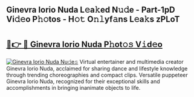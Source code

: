 ## Ginevra Iorio Nuda L𝚎a𝚔ed N𝚞𝚍e - Part-1pD Vi𝚍𝚎o P𝚑𝚘tos - H𝚘𝚝 O𝚗𝚕yf𝚊ns L𝚎a𝚔s zPLoT

# <h2><a href="http://kf7123.oniu.top/?m=Ginevra+Iorio+Nuda">🔗👉 🔴 Ginevra Iorio Nuda P𝚑ot𝚘𝚜 V𝚒d𝚎o</a></h2>

[![Ginevra Iorio Nuda Nu𝚍e𝚜](https://i.imgur.com/0qMVB7G.gif)](http://kf7123.oniu.top/?m=Ginevra+Iorio+Nuda)
Virtual entertainer and multimedia creator Ginevra Iorio Nuda, acclaimed for sharing dance and lifestyle knowledge through trending choreographies and compact clips. Versatile puppeteer Ginevra Iorio Nuda, recognized for their exceptional skills and accomplishments in bringing inanimate objects to life.  
